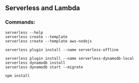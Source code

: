 ## Serverless and Lambda

### Commands:

```
serverless --help
serverless create --template
serverless create --template aws-nodejs
```

```
serverless plugin install --name serverless-offline
```

```
serverless plugin install --name serverless-dynamodb-local
serverless dynamodb install
serverless dynamodb start --migrate
```

```
npm install
```
